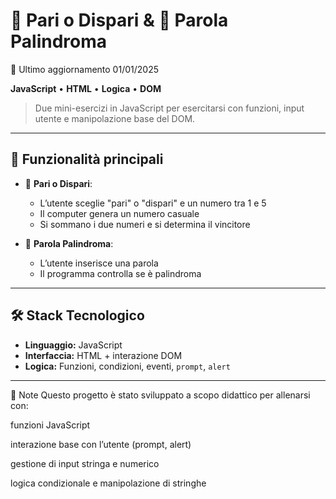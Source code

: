# 🎲 Pari o Dispari & 🔁 Parola Palindroma

📅 Ultimo aggiornamento 01/01/2025

**JavaScript** • **HTML** • **Logica** • **DOM**

> Due mini-esercizi in JavaScript per esercitarsi con funzioni, input utente e manipolazione base del DOM.

---

## 🚀 Funzionalità principali

- 🎲 **Pari o Dispari**:
  - L’utente sceglie "pari" o "dispari" e un numero tra 1 e 5
  - Il computer genera un numero casuale
  - Si sommano i due numeri e si determina il vincitore

- 🔁 **Parola Palindroma**:
  - L’utente inserisce una parola
  - Il programma controlla se è palindroma

---

## 🛠️ Stack Tecnologico

- **Linguaggio:** JavaScript
- **Interfaccia:** HTML + interazione DOM
- **Logica:** Funzioni, condizioni, eventi, `prompt`, `alert`

---

📌 Note
Questo progetto è stato sviluppato a scopo didattico per allenarsi con:

funzioni JavaScript

interazione base con l’utente (prompt, alert)

gestione di input stringa e numerico

logica condizionale e manipolazione di stringhe
